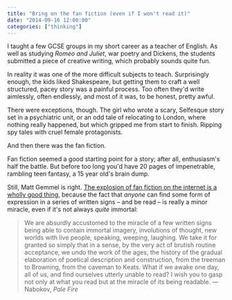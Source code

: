 ```yaml
---
title: "Bring on the fan fiction (even if I won't read it)"
date: "2014-09-16 12:00:00"
categories: ["thinking"]
---
```



I taught a few GCSE groups in my short career as a teacher of English. As well as studying <cite>Romeo and Juliet</cite>, war poetry and Dickens, the students submitted a piece of creative writing, which probably sounds quite fun.

In reality it was one of the more difficult subjects to teach. Surprisingly enough, the kids liked Shakespeare, but getting them to craft a well structured, pacey story was a painful process. Too often they'd write aimlessly, often endlessly, and most of it was, to be honest, pretty awful.

There were exceptions, though. The girl who wrote a scary, Selfesque story set in a psychiatric unit, or an odd tale of relocating to London, where nothing really happened, but which gripped me from start to finish. Ripping spy tales with cruel female protagonists.

And then there was the fan fiction.

Fan fiction seemed a good starting point for a story; after all, enthusiasm's half the battle. But before too long you'd have 20 pages of impenetrable, rambling teen fantasy, a 15 year old's brain dump.

Still, Matt Gemmel is right. <a href="https://mattgemmell.com/fan-fiction/">The explosion of fan fiction on the internet is a wholly good thing</a>, because the fact that _anyone_ can find some form of expression in a series of written signs &#8211; and be read &#8211; is really a minor miracle, even if it's not always _quite_ immortal:

> We are absurdly accustomed to the miracle of a few written signs being able to contain immortal imagery, involutions of thought, new worlds with live people, speaking, weeping, laughing. We take it for granted so simply that in a sense, by the very act of brutish routine acceptance, we undo the work of the ages, the history of the gradual elaboration of poetical description and construction, from the treeman to Browning, from the caveman to Keats. What if we awake one day, all of us, and find ourselves utterly unable to read? I wish you to gasp not only at what you read but at the miracle of its being readable. &#8212;Nabokov, <cite>Pale Fire</cite>

